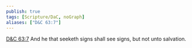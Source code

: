 ```yaml
---
publish: true
tags: [Scripture/DaC, noGraph]
aliases: ["D&C 63:7"]
---
```

[D&C 63:7](https://churchofjesuschrist.org/study/scriptures/dc-testament/dc/63?lang=eng&id=p7#p7) And he that seeketh signs shall see signs, but not unto salvation.
